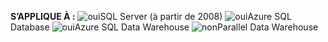 <Token>**S’APPLIQUE À :** ![oui](media/yes.png)SQL Server (à partir de 2008) ![oui](media/yes.png)Azure SQL Database ![oui](media/yes.png)Azure SQL Data Warehouse ![non](media/no.png)Parallel Data Warehouse </Token>

